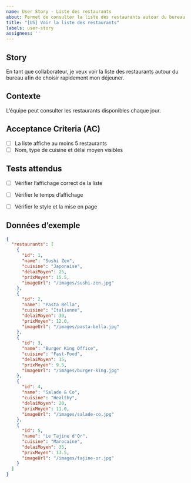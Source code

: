 ```yaml
---
name: User Story - Liste des restaurants
about: Permet de consulter la liste des restaurants autour du bureau
title: "[US] Voir la liste des restaurants"
labels: user-story
assignees: ''
---
```


## Story
En tant que collaborateur, je veux voir la liste des restaurants autour du bureau afin de choisir rapidement mon déjeuner.

## Contexte
L’équipe peut consulter les restaurants disponibles chaque jour.

## Acceptance Criteria (AC)
- [ ] La liste affiche au moins 5 restaurants
- [ ] Nom, type de cuisine et délai moyen visibles

## Tests attendus
- [ ] Vérifier l’affichage correct de la liste
- [ ] Vérifier le temps d’affichage
- [ ] Vérifier le style et la mise en page


## Données d’exemple
```json
{
  "restaurants": [
    {
      "id": 1,
      "name": "Sushi Zen",
      "cuisine": "Japonaise",
      "delaiMoyen": 25,
      "prixMoyen": 15.5,
      "imageUrl": "/images/sushi-zen.jpg"
    },
    {
      "id": 2,
      "name": "Pasta Bella",
      "cuisine": "Italienne",
      "delaiMoyen": 30,
      "prixMoyen": 12.0,
      "imageUrl": "/images/pasta-bella.jpg"
    },
    {
      "id": 3,
      "name": "Burger King Office",
      "cuisine": "Fast-Food",
      "delaiMoyen": 15,
      "prixMoyen": 9.5,
      "imageUrl": "/images/burger-king.jpg"
    },
    {
      "id": 4,
      "name": "Salade & Co",
      "cuisine": "Healthy",
      "delaiMoyen": 20,
      "prixMoyen": 11.0,
      "imageUrl": "/images/salade-co.jpg"
    },
    {
      "id": 5,
      "name": "Le Tajine d'Or",
      "cuisine": "Marocaine",
      "delaiMoyen": 35,
      "prixMoyen": 13.5,
      "imageUrl": "/images/tajine-or.jpg"
    }
  ]
}



